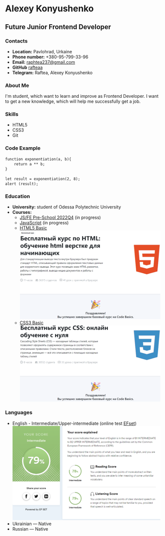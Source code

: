 # Alexey Konyushenko

## Future Junior Frontend Developer

### Contacts

* **Location:** Pavlohrad, Urkaine
* **Phone number:** +380-95-799-33-96
* **Email:** raphtea237@gmail.com
* **GitHub** [rafteaa](https://github.com/Rafteaa)
* **Telegram:** Raftea, Alexey Konyushenko

### About Me

I'm student, which want to learn and improve as Frontend Developer. I want to get a new knowledge, which will help me successfully get a job.

### Skills

* HTML5
* CSS3
* Git

### Code Example

```
function exponentiation(a, b){
	return a ** b;
}

let result = exponentiation(2, 8);
alert (result);
```
### Education
* **University:** student of Odessa Polytechnic University
* **Courses:**
    + [JS/FE Pre-School 2022Q4](https://rs.school/js-stage0/) (in progress)
	 + [JavaScript](https://learn.javascript.ru/) (in progress)
	 + [HTML5 Basic](https://code-basics.com/ru/languages/html) ![HTML5 course is finish](/img/html5-course-result.png)
	 + [CSS3 Basic](https://code-basics.com/ru/languages/css) ![CSS3 course is finish](/img/css3-course-result.png)

### Languages

* English - Intermediate/Upper-intermediate (online test [EFset](https://www.efset.org/quick-check)) ![English test result](/img/english-test-result.png)
* Ukrainian — Native
* Russian — Native 
